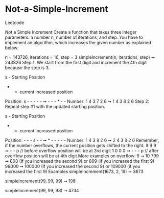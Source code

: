 # Not-a-Simple-Increment
Leetcode

Not a Simple Increment
Create a function that takes three integer parameters: a number n, number of iterations, and step. You have to implement an algorithm, which increases the given number as explained below:

n = 143726, iterations = 16, step = 3
simpleIncrement(n, iterations, step) ➞ 243826
Step 1: We start from the first digit and increment the 4th digit because the step is 3.

s - Starting Position
* - current increased position

Position: s - - - - - ➞ - - - * - -
Number:   1 4 3 7 2 6 ➞ 1 4 3 8 2 6
Step 2: Repeat step #1 with the updated starting position.

s - Starting Position
* - current increased position

Position: - - - s - - ➞ * - - - - -
Number:   1 4 3 8 2 6 ➞ 2 4 3 8 2 6
Remember, if the number overflows, the current position gets shifted to the right.
9 9 9 ➞ - - p   // before overflow position will be at 3rd digit
1 0 0 0 ➞ - - - p   // after overflow position will be at 4th digit
More examples on overflow:
9 ➞ 10
799 ➞ 800 (If you increased the second 9) or 809 (if you increased the first 9)
99000 ➞ 100000 (If you increased the second 9) or 109000 (if you increased the first 9)
Examples
simpleIncrement(1673, 2, 16) ➞ 3673

simpleIncrement(99, 99, 99) ➞ 198

simpleIncrement(99, 99, 98) ➞ 4734
